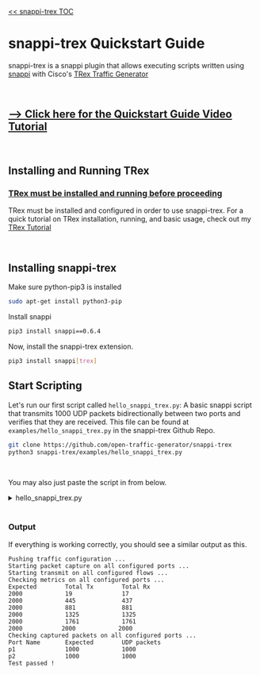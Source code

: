 [<< snappi-trex TOC](../README.md#Table-of-Contents)

# snappi-trex Quickstart Guide
snappi-trex is a snappi plugin that allows executing scripts written using 
[snappi](https://github.com/open-traffic-generator/snappi) with Cisco's [TRex Traffic Generator](https://trex-tgn.cisco.com)

<br>

## [--> Click here for the Quickstart Guide Video Tutorial](https://youtube.com/watch?v=ti8lWKhWCLE)
<br>

## Installing and Running TRex
### [TRex must be installed and running before proceeding](trex-tutorial.md)
TRex must be installed and configured in order to use snappi-trex. For a quick tutorial on TRex installation, running, and basic usage, check out my [TRex Tutorial](trex-tutorial.md)

<br>

## Installing snappi-trex
Make sure python-pip3 is installed
```sh
sudo apt-get install python3-pip
```
Install snappi
```sh
pip3 install snappi==0.6.4
```
Now, install the snappi-trex extension.
```sh
pip3 install snappi[trex]
```

## Start Scripting
Let's run our first script called `hello_snappi_trex.py`: A basic snappi script that transmits 1000 UDP packets bidirectionally between two ports and verifies that they are received. This file can be found at `examples/hello_snappi_trex.py` in the snappi-trex Github Repo.
```sh
git clone https://github.com/open-traffic-generator/snappi-trex
python3 snappi-trex/examples/hello_snappi_trex.py
```

<br>

You may also just paste the script in from below.
<details>
<summary>hello_snappi_trex.py</summary>

```
import snappi
import sys, os

# Change '/opt/trex' if you installed TRex in another location
install_path = '/opt/trex/'
# Gets the most recent version of TRex installed
trex_version = max(os.listdir(install_path)) if len(os.listdir(install_path))>0 else ""
trex_path = '{0}{1}/automation/trex_control_plane/interactive'.format(install_path, trex_version)
sys.path.insert(0, os.path.abspath(trex_path))


def hello_snappi_trex():
    """
    This script does following:
    - Send 1000 packets back and forth between the two ports at a rate of
      1000 packets per second.
    - Validate that total packets sent and received on both interfaces is as
      expected using port metrics.
    - Validate that captured UDP packets on both the ports are as expected.
    """
    # create a new API instance where host points to controller
    api = snappi.api(ext='trex')
    # and an empty traffic configuration to be pushed to controller later on
    cfg = api.config()

    # add two ports where location points to traffic-engine (aka ports)
    p1, p2 = (
        cfg.ports
        .port(name='p1')
        .port(name='p2')
    )

    # add layer 1 property to configure same speed on both ports
    ly = cfg.layer1.layer1(name='ly')[-1]
    ly.port_names = [p1.name, p2.name]
    ly.speed = ly.SPEED_1_GBPS

    # enable packet capture on both ports
    cp = cfg.captures.capture(name='cp')[-1]
    cp.port_names = [p1.name, p2.name]

    # add two traffic flows
    f1, f2 = cfg.flows.flow(name='flow p1->p2').flow(name='flow p2->p1')
    # and assign source and destination ports for each
    f1.tx_rx.port.tx_name, f1.tx_rx.port.rx_name = p1.name, p2.name
    f2.tx_rx.port.tx_name, f2.tx_rx.port.rx_name = p2.name, p1.name

    # configure packet size, rate and duration for both flows
    f1.size.fixed, f2.size.fixed = 128, 256
    for f in cfg.flows:
        # send 1000 packets and stop
        f.duration.fixed_packets.packets = 1000
        # send 1000 packets per second
        f.rate.pps = 1000

    # configure packet with Ethernet, IPv4 and UDP headers for both flows
    eth1, ip1, udp1 = f1.packet.ethernet().ipv4().udp()
    eth2, ip2, udp2 = f2.packet.ethernet().ipv4().udp()

    # set source and destination MAC addresses
    eth1.src.value, eth1.dst.value = '00:AA:00:00:04:00', '00:AA:00:00:00:AA'
    eth2.src.value, eth2.dst.value = '00:AA:00:00:00:AA', '00:AA:00:00:04:00'

    # set source and destination IPv4 addresses
    ip1.src.value, ip1.dst.value = '10.0.0.1', '10.0.0.2'
    ip2.src.value, ip2.dst.value = '10.0.0.2', '10.0.0.1'

    # set incrementing port numbers as source UDP ports
    udp1.src_port.increment.start = 5000
    udp1.src_port.increment.step = 2
    udp1.src_port.increment.count = 10

    udp2.src_port.increment.start = 6000
    udp2.src_port.increment.step = 4
    udp2.src_port.increment.count = 10

    # assign list of port numbers as destination UDP ports
    udp1.dst_port.values = [4000, 4044, 4060, 4074]
    udp2.dst_port.values = [8000, 8044, 8060, 8074, 8082, 8084]

    print('Pushing traffic configuration ...')
    api.set_config(cfg)

    print('Starting packet capture on all configured ports ...')
    cs = api.capture_state()
    cs.state = cs.START
    api.set_capture_state(cs)

    print('Starting transmit on all configured flows ...')
    ts = api.transmit_state()
    ts.state = ts.START
    api.set_transmit_state(ts)

    print('Checking metrics on all configured ports ...')
    print('Expected\tTotal Tx\tTotal Rx')
    assert wait_for(lambda: metrics_ok(api, cfg)), 'Metrics validation failed!'

    assert captures_ok(api, cfg), 'Capture validation failed!'

    print('Test passed !')


def metrics_ok(api, cfg):
    # create a port metrics request and filter based on port names
    req = api.metrics_request()
    req.port.port_names = [p.name for p in cfg.ports]
    # include only sent and received packet counts
    req.port.column_names = [req.port.FRAMES_TX, req.port.FRAMES_RX]

    # fetch port metrics
    res = api.get_metrics(req)
    # calculate total frames sent and received across all configured ports
    total_tx = sum([m.frames_tx for m in res.port_metrics])
    total_rx = sum([m.frames_rx for m in res.port_metrics])
    expected = sum([f.duration.fixed_packets.packets for f in cfg.flows])

    print('%d\t\t%d\t\t%d' % (expected, total_tx, total_rx))

    return expected == total_tx and total_rx >= expected


def captures_ok(api, cfg):
    import dpkt
    print('Checking captured packets on all configured ports ...')
    print('Port Name\tExpected\tUDP packets')

    result = []
    for p in cfg.ports:
        exp, act = 1000, 0
        # create capture request and filter based on port name
        req = api.capture_request()
        req.port_name = p.name
        # fetch captured pcap bytes and feed it to pcap parser dpkt
        pcap = dpkt.pcap.Reader(api.get_capture(req))
        for _, buf in pcap:
            # check if current packet is a valid UDP packet
            eth = dpkt.ethernet.Ethernet(buf)
            if isinstance(eth.data.data, dpkt.udp.UDP):
                act += 1

        print('%s\t\t%d\t\t%d' % (p.name, exp, act))
        result.append(exp == act)

    return all(result)


def wait_for(func, timeout=10, interval=0.2):
    """
    Keeps calling the `func` until it returns true or `timeout` occurs
    every `interval` seconds.
    """
    import time
    start = time.time()

    while time.time() - start <= timeout:
        if func():
            return True
        time.sleep(interval)

    print('Timeout occurred !')
    return False


if __name__ == '__main__':
    hello_snappi_trex()

```
</details>

<br>

### Output

If everything is working correctly, you should see a similar output as this.
```
Pushing traffic configuration ...
Starting packet capture on all configured ports ...
Starting transmit on all configured flows ...
Checking metrics on all configured ports ...
Expected        Total Tx        Total Rx
2000            19              17
2000            445             437
2000            881             881
2000            1325            1325
2000            1761            1761
2000           2000            2000
Checking captured packets on all configured ports ...
Port Name       Expected        UDP packets
p1              1000            1000
p2              1000            1000
Test passed !
```
